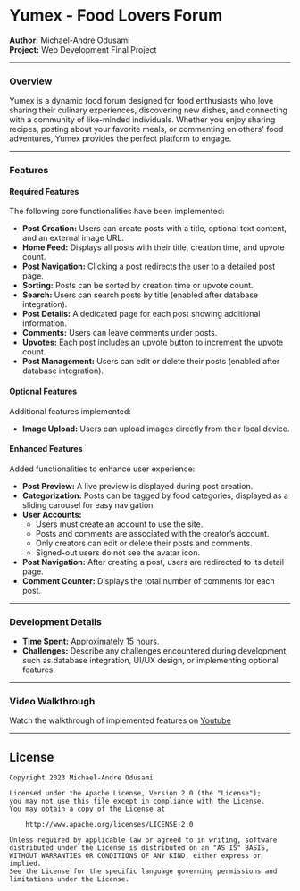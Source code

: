 # Yumex - Food Lovers Forum

**Author:** Michael-Andre Odusami  
**Project:** Web Development Final Project

---

### Overview
Yumex is a dynamic food forum designed for food enthusiasts who love sharing their culinary experiences, discovering new dishes, and connecting with a community of like-minded individuals. Whether you enjoy sharing recipes, posting about your favorite meals, or commenting on others' food adventures, Yumex provides the perfect platform to engage.

---

### Features

#### **Required Features**
The following core functionalities have been implemented:

- **Post Creation:** Users can create posts with a title, optional text content, and an external image URL.
- **Home Feed:** Displays all posts with their title, creation time, and upvote count.
- **Post Navigation:** Clicking a post redirects the user to a detailed post page.
- **Sorting:** Posts can be sorted by creation time or upvote count.
- **Search:** Users can search posts by title (enabled after database integration).
- **Post Details:** A dedicated page for each post showing additional information.
- **Comments:** Users can leave comments under posts.
- **Upvotes:** Each post includes an upvote button to increment the upvote count.
- **Post Management:** Users can edit or delete their posts (enabled after database integration).

#### **Optional Features**
Additional features implemented:

- **Image Upload:** Users can upload images directly from their local device.

#### **Enhanced Features**
Added functionalities to enhance user experience:

- **Post Preview:** A live preview is displayed during post creation.
- **Categorization:** Posts can be tagged by food categories, displayed as a sliding carousel for easy navigation.
- **User Accounts:**
  - Users must create an account to use the site.
  - Posts and comments are associated with the creator’s account.
  - Only creators can edit or delete their posts and comments.
  - Signed-out users do not see the avatar icon.
- **Post Navigation:** After creating a post, users are redirected to its detail page.
- **Comment Counter:** Displays the total number of comments for each post.

---

### Development Details

- **Time Spent:** Approximately 15 hours.
- **Challenges:** Describe any challenges encountered during development, such as database integration, UI/UX design, or implementing optional features.

---

### Video Walkthrough
Watch the walkthrough of implemented features on [Youtube](https://youtu.be/qcUbhgHgbd8)

---

## License

    Copyright 2023 Michael-Andre Odusami

    Licensed under the Apache License, Version 2.0 (the "License");
    you may not use this file except in compliance with the License.
    You may obtain a copy of the License at

        http://www.apache.org/licenses/LICENSE-2.0

    Unless required by applicable law or agreed to in writing, software
    distributed under the License is distributed on an "AS IS" BASIS,
    WITHOUT WARRANTIES OR CONDITIONS OF ANY KIND, either express or implied.
    See the License for the specific language governing permissions and
    limitations under the License.





